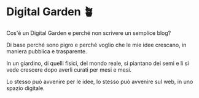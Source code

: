 # Digital Garden 🪴

Cos'è un Digital Garden e perché non scrivere un semplice blog?

Di base perché sono pigro e perché voglio che le mie idee crescano, in maniera pubblica e trasparente.

In un giardino, di quelli fisici, del mondo reale, si piantano dei semi e li si vede crescere dopo averli curati per mesi e mesi.

Lo stesso può avvenire per le idee, lo stesso può avvenire sul web, in uno spazio digitale.

